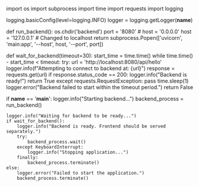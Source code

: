 import os
import subprocess
import time
import requests
import logging

logging.basicConfig(level=logging.INFO)
logger = logging.getLogger(__name__)

def run_backend():
    os.chdir('backend')
    port = '8080'
    # host = '0.0.0.0'
    host = '127.0.0.1'  # Changed to localhost
    return subprocess.Popen(['uvicorn', 'main:app', '--host', host, '--port', port])

def wait_for_backend(timeout=30):
    start_time = time.time()
    while time.time() - start_time < timeout:
        try:
            url = 'http://localhost:8080/api/hello'
            logger.info(f"Attempting to connect to backend at: {url}")
            response = requests.get(url)
            if response.status_code == 200:
                logger.info("Backend is ready!")
                return True
        except requests.RequestException:
            pass
        time.sleep(1)
    logger.error("Backend failed to start within the timeout period.")
    return False

if __name__ == '__main__':
    logger.info("Starting backend...")
    backend_process = run_backend()
    
    logger.info("Waiting for backend to be ready...")
    if wait_for_backend():
        logger.info("Backend is ready. Frontend should be served separately.")
        try:
            backend_process.wait()
        except KeyboardInterrupt:
            logger.info("Stopping application...")
        finally:
            backend_process.terminate()
    else:
        logger.error("Failed to start the application.")
        backend_process.terminate()